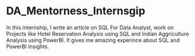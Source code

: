 # DA_Mentorness_Internsgip
In this internship, I write an article on SQL For Data Analyst, work on Projects like Hotel Reservation Analysis using SQL and Indian Aggriculture Analysis using PowerBI. It gives me amazing experince about SQL and PowerBI Insights.
